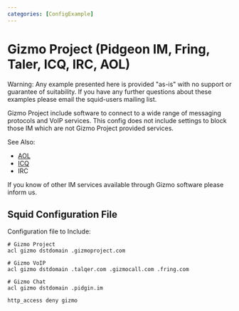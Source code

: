 ```yaml
---
categories: [ConfigExample]
---
```

# Gizmo Project (Pidgeon IM, Fring, Taler, ICQ, IRC, AOL)

Warning: Any example presented here is provided "as-is" with no support
or guarantee of suitability. If you have any further questions about
these examples please email the squid-users mailing list.

Gizmo Project include software to connect to a wide range of messaging
protocols and VoIP services. This config does not include settings to
block those IM which are not Gizmo Project provided services.

See Also:

- [AOL](/ConfigExamples/Chat/Aol)
- [ICQ](/ConfigExamples/Chat/Icq)
- IRC

If you know of other IM services available through Gizmo software please
inform us.

## Squid Configuration File

Configuration file to Include:

    # Gizmo Project
    acl gizmo dstdomain .gizmoproject.com
    
    # Gizmo VoIP
    acl gizmo dstdomain .talqer.com .gizmocall.com .fring.com
    
    # Gizmo Chat
    acl gizmo dstdomain .pidgin.im
    
    http_access deny gizmo
